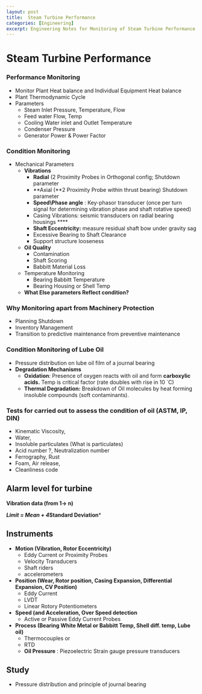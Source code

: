 ```yaml
---
layout: post
title:  Steam Turbine Performance
categories: [Engineering]
excerpt: Engineering Notes for Monitoring of Steam Turbine Performance
---
```


# Steam Turbine Performance

### Performance Monitoring

- Monitor Plant Heat balance and Individual Equipment Heat balance
- Plant Thermodynamic Cycle
- Parameters
    - Steam Inlet Pressure, Temperature, Flow
    - Feed water Flow, Temp
    - Cooling Water inlet and Outlet Temperature
    - Condenser Pressure
    - Generator Power & Power Factor

### Condition Monitoring

- Mechanical Parameters
    - **Vibrations**
        - **Radial** (2 Proximity Probes in Orthogonal config;  Shutdown parameter
        - **Axial (**2 Proximity Probe within thrust bearing)   Shutdown parameter
        - **Speed\Phase angle** : Key-phasor transducer (once per turn signal for determining vibration phase and shaft rotative speed)
        - Casing Vibrations: seismic transducers on radial bearing housings ****
        - **Shaft Eccentricity:** measure residual shaft bow under gravity sag
        - Excessive Bearing to Shaft Clearance
        - Support structure looseness
    - **Oil Quality**
        - Contamination
        - Shaft Scoring
        - Babbitt Material Loss
    - Temperature Monitoring
        - Bearing Babbitt Temperature
        - Bearing Housing or Shell Temp
    - **What Else parameters Reflect condition?**

### Why Monitoring apart from Machinery Protection

- Planning Shutdown
- Inventory Management
- Transition to predictive maintenance from preventive maintenance

### Condition Monitoring of Lube Oil

- Pressure distribution on lube oil film of a journal bearing
- **Degradation Mechanisms**
    - **Oxidation**: Presence of oxygen reacts with oil and form **carboxylic acids.** Temp is critical factor (rate doubles with rise in 10 `C)
    - **Thermal Degradation:** Breakdown of Oil molecules by heat forming insoluble compounds (soft contaminants).

### Tests for carried out to assess the condition of oil (ASTM, IP, DIN)

- Kinematic Viscosity,
- Water,
- Insoluble particulates (What is particulates)
- Acid number ?, Neutralization number
- Ferrography, Rust
- Foam, Air release,
- Cleanliness code

## Alarm level for turbine

**Vibration data (from 1→ n)**

***Limit = Mean + 4*Standard Deviation***

## Instruments

- **Motion (Vibration, Rotor Eccentricity)**
    - Eddy Current or Proximity Probes
    - Velocity Transducers
    - Shaft riders
    - accelerometers
- **Position (Wear, Rotor position, Casing Expansion, Differential Expansion, CV Position)**
    - Eddy Current
    - LVDT
    - Linear Rotory Potentiometers
- **Speed (and Acceleration, Over Speed detection**
    - Active or Passive Eddy Current Probes
- **Process (Bearing White Metal or Babbitt Temp, Shell diff. temp, Lube oil)**
    - Thermocouples or
    - RTD
    - **Oil Pressure** : Piezoelectric Strain gauge pressure transducers

## Study

- Pressure distribution and principle of journal bearing
